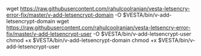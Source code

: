 wget https://raw.githubusercontent.com/rahulcoolranjan/vesta-letsencry-error-fix/master/v-add-letsencrypt-domain -O $VESTA/bin/v-add-letsencrypt-domain
wget https://raw.githubusercontent.com/rahulcoolranjan/vesta-letsencry-error-fix/master/v-add-letsencrypt-user -O $VESTA/bin/v-add-letsencrypt-user
chmod +x $VESTA/bin/v-add-letsencrypt-domain
chmod +x $VESTA/bin/v-add-letsencrypt-user
